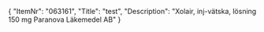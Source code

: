 {
  "ItemNr": "063161",
  "Title": "test",
  "Description": "Xolair, inj-vätska, lösning 150 mg Paranova Läkemedel AB"
}